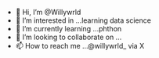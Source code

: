 - 👋 Hi, I’m @Willywrld
- 👀 I’m interested in ...learning data science 
- 🌱 I’m currently learning ...phthon
- 💞️ I’m looking to collaborate on ...
- 📫 How to reach me ...@willywrld_ via X

<!---
Willywrld/Willywrld is a ✨ special ✨ repository because its `README.md` (this file) appears on your GitHub profile.
You can click the Preview link to take a look at your changes.
--->
